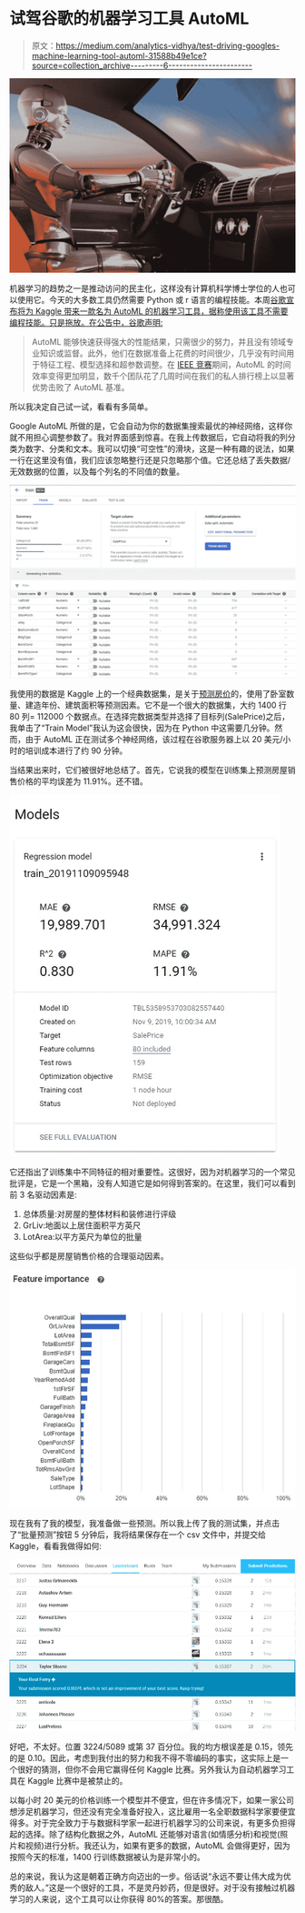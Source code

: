 # 试驾谷歌的机器学习工具 AutoML

> 原文：<https://medium.com/analytics-vidhya/test-driving-googles-machine-learning-tool-automl-31588b49e1ce?source=collection_archive---------6----------------------->

![](img/dd29c19dcb57d2d2d67fbb59f9d877ab.png)

机器学习的趋势之一是推动访问的民主化，这样没有计算机科学博士学位的人也可以使用它。今天的大多数工具仍然需要 Python 或 r 语言的编程技能。本周[谷歌宣布将为 Kaggle 带来一款名为 AutoML 的机器学习工具，据称使用该工具不需要编程技能。只是拖放。在公告中，谷歌声明:](https://cloud.google.com/blog/products/ai-machine-learning/bringing-google-automl-to-3-million-data-scientists-on-kaggle)

> AutoML 能够快速获得强大的性能结果，只需很少的努力，并且没有领域专业知识或监督。此外，他们在数据准备上花费的时间很少，几乎没有时间用于特征工程、模型选择和超参数调整。在 [IEEE 竞赛](https://www.kaggle.com/c/ieee-fraud-detection/)期间，AutoML 的时间效率变得更加明显，数千个团队花了几周时间在我们的私人排行榜上以显著优势击败了 AutoML 基准。

所以我决定自己试一试，看看有多简单。

Google AutoML 所做的是，它会自动为你的数据集搜索最优的神经网络，这样你就不用担心调整参数了。我对界面感到惊喜。在我上传数据后，它自动将我的列分类为数字、分类和文本。我可以切换“可空性”的滑块，这是一种有趣的说法，如果一行在这里没有值，我们应该忽略整行还是只忽略那个值。它还总结了丢失数据/无效数据的位置，以及每个列名的不同值的数量。

![](img/e821f9212bf6d11cac0dab37b5767cbd.png)

我使用的数据是 Kaggle 上的一个经典数据集，是关于[预测房价](https://www.kaggle.com/c/house-prices-advanced-regression-techniques/overview)的，使用了卧室数量、建造年份、建筑面积等预测因素。它不是一个很大的数据集，大约 1400 行 80 列= 112000 个数据点。在选择完数据类型并选择了目标列(SalePrice)之后，我单击了“Train Model”我认为这会很快，因为在 Python 中这需要几分钟。然而，由于 AutoML 正在测试多个神经网络，该过程在谷歌服务器上以 20 美元/小时的培训成本进行了约 90 分钟。

当结果出来时，它们被很好地总结了。首先，它说我的模型在训练集上预测房屋销售价格的平均误差为 11.91%。还不错。

![](img/8c0a2304388816ce36ab0ada09e73f5b.png)

它还指出了训练集中不同特征的相对重要性。这很好，因为对机器学习的一个常见批评是，它是一个黑箱，没有人知道它是如何得到答案的。在这里，我们可以看到前 3 名驱动因素是:

1.  总体质量:对房屋的整体材料和装修进行评级
2.  GrLiv:地面以上居住面积平方英尺
3.  LotArea:以平方英尺为单位的批量

这些似乎都是房屋销售价格的合理驱动因素。

![](img/5ffd16e747057248f38fa30986957fe0.png)

现在我有了我的模型，我准备做一些预测。所以我上传了我的测试集，并点击了“批量预测”按钮 5 分钟后，我将结果保存在一个 csv 文件中，并提交给 Kaggle，看看我做得如何:

![](img/5baad8c0399bd058783f4b3da47bfe36.png)

好吧，不太好。位置 3224/5089 或第 37 百分位。我的均方根误差是 0.15，领先的是 0.10。因此，考虑到我付出的努力和我不得不零编码的事实，这实际上是一个很好的猜测，但你不会用它赢得任何 Kaggle 比赛。另外我认为自动机器学习工具在 Kaggle 比赛中是被禁止的。

以每小时 20 美元的价格训练一个模型并不便宜，但在许多情况下，如果一家公司想涉足机器学习，但还没有完全准备好投入，这比雇用一名全职数据科学家要便宜得多。对于完全致力于与数据科学家一起进行机器学习的公司来说，有更多负担得起的选择。除了结构化数据之外，AutoML 还能够对语言(如情感分析)和视觉(照片和视频)进行分析。我还认为，如果有更多的数据，AutoML 会做得更好，因为按照今天的标准，1400 行训练数据被认为是非常小的。

总的来说，我认为这是朝着正确方向迈出的一步。俗话说“永远不要让伟大成为优秀的敌人。”这是一个很好的工具，不是灵丹妙药，但是很好。对于没有接触过机器学习的人来说，这个工具可以让你获得 80%的答案。那很酷。
